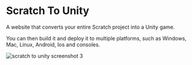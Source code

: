 # Scratch To Unity
 A website that converts your entire Scratch project into a Unity game. 
 
 You can then build it and deploy it to multiple platforms, such as Windows, Mac, Linux, Android, Ios and consoles.

![scratch to unity screenshot 3](https://github.com/Lythox-Supreme/Scratch-To-Unity/assets/139252857/18465ee6-5a37-4511-8208-22656ef86a0a)